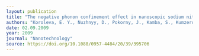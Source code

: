 ```yaml
---
layout: publication
title: "The negative phonon confinement effect in nanoscopic sodium nitrite"
authors: "Koroleva, E. Y., Nuzhnyy, D., Pokorny, J., Kamba, S., Kumzerov, Y. A., Vakhrushev, S. B., & Petzelt, J."
date: 02.09.2009
year: 2009
journal: "Nanotechnology"
source: https://doi.org/10.1088/0957-4484/20/39/395706
---
```

